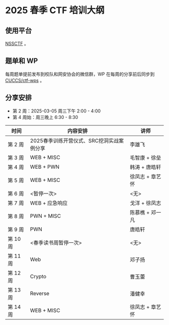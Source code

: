 # 2025 春季 CTF 培训大纲

## 使用平台

[NSSCTF](https://www.nssctf.cn/) 。


## 题单和 WP

每周题单提前发布到校队和网安协会的微信群，WP 在每周的分享前后同步到 [CUCCS/ctf-wps](https://github.com/CUCCS/ctf-wps) 。


## 分享安排

- 第 2 周：2025-03-05 周三下午 2:00 - 4:00
- 第 4 周始：周三晚上 6:30 - 8:30

| 时间     | 内容安排                                  | 讲师            |
| ----     | ----                                      | ----            |
| 第 2 周  | 2025春季训练开营仪式、SRC挖洞实战案例分享 | 李雄飞          |
| 第 3 周  | WEB + MISC                                | 毛智康 + 徐垒   |
| 第 4 周  | WEB + PWN                                 | 韩涛 + 唐皓轩   |
| 第 5 周  | WEB + MISC                                | 徐凤志 + 章艺怀 |
| 第 6 周  | <暂停一次>                                | <无>            |
| 第 7 周  | WEB + 应急响应                            | 戈洋 + 徐凤志   |
| 第 8 周  | PWN + MISC                                | 陈慕樵 + 邓一凡 |
| 第 9 周  | PWN                                       | 唐皓轩          |
| 第 10 周 | <春季读书周暂停一次>                      | <无>            |
| 第 11 周 | Web                                       | 邓子扬          |
| 第 12 周 | Crypto                                    | 曹玉蕾          |
| 第 13 周 | Reverse                                   | 潘健幸          |
| 第 14 周 | WEB + MISC                                | 徐凤志 + 章艺怀 |



